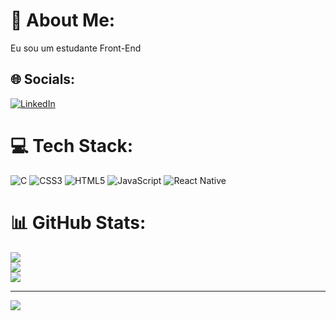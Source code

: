 # 💫 About Me:
Eu sou  um estudante Front-End<br>


## 🌐 Socials:
[![LinkedIn](https://img.shields.io/badge/LinkedIn-%230077B5.svg?logo=linkedin&logoColor=white)](https://linkedin.com/in/https://www.linkedin.com/in/raphael-reis-60a74a229/) 

# 💻 Tech Stack:
![C](https://img.shields.io/badge/c-%2300599C.svg?style=for-the-badge&logo=c&logoColor=white) ![CSS3](https://img.shields.io/badge/css3-%231572B6.svg?style=for-the-badge&logo=css3&logoColor=white) ![HTML5](https://img.shields.io/badge/html5-%23E34F26.svg?style=for-the-badge&logo=html5&logoColor=white) ![JavaScript](https://img.shields.io/badge/javascript-%23323330.svg?style=for-the-badge&logo=javascript&logoColor=%23F7DF1E) ![React Native](https://img.shields.io/badge/react_native-%2320232a.svg?style=for-the-badge&logo=react&logoColor=%2361DAFB)
# 📊 GitHub Stats:
![](https://github-readme-stats.vercel.app/api?username=rafiusks999&theme=gotham&hide_border=true&include_all_commits=false&count_private=false)<br/>
![](https://github-readme-streak-stats.herokuapp.com/?user=rafiusks999&theme=gotham&hide_border=true)<br/>
![](https://github-readme-stats.vercel.app/api/top-langs/?username=rafiusks999&theme=gotham&hide_border=true&include_all_commits=false&count_private=false&layout=compact)

---
[![](https://visitcount.itsvg.in/api?id=rafiusks999&icon=0&color=0)](https://visitcount.itsvg.in)

<!-- Proudly created with GPRM ( https://gprm.itsvg.in ) -->
